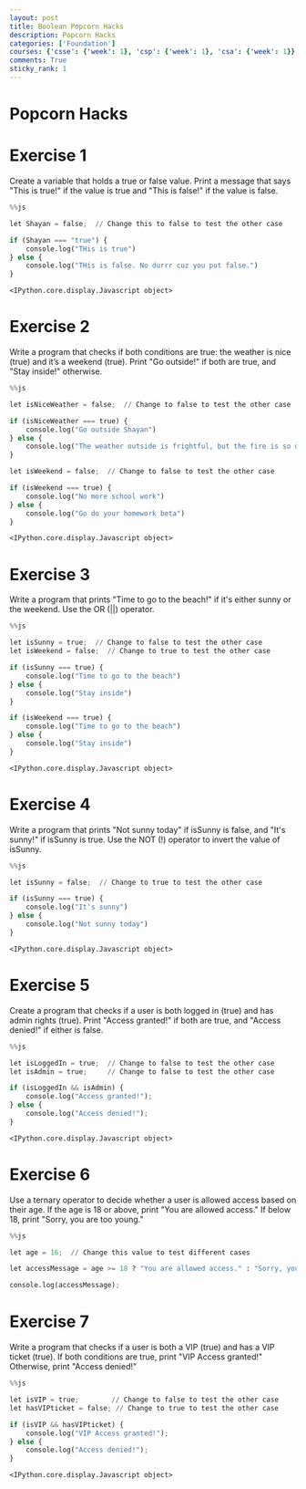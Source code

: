 ```yaml
---
layout: post
title: Boolean Popcorn Hacks
description: Popcorn Hacks
categories: ['Foundation']
courses: {'csse': {'week': 1}, 'csp': {'week': 1}, 'csa': {'week': 1}}
comments: True
sticky_rank: 1
---
```


# Popcorn Hacks

# Exercise 1

Create a variable that holds a true or false value. Print a message that says "This is true!" if the value is true and "This is false!" if the value is false.


```python
%%js 

let Shayan = false;  // Change this to false to test the other case

if (Shayan === "true") {
    console.log("THis is true")
} else {
    console.log("THis is false. No durrr cuz you put false.")
}
```


    <IPython.core.display.Javascript object>


# Exercise 2

Write a program that checks if both conditions are true: the weather is nice (true) and it’s a weekend (true). Print "Go outside!" if both are true, and "Stay inside!" otherwise.


```python
%%js 

let isNiceWeather = false;  // Change to false to test the other case

if (isNiceWeather === true) {
    console.log("Go outside Shayan")
} else {
    console.log("The weather outside is frightful, but the fire is so delightful if we have no place to go let it snow let it snow. Stay inside")
}

let isWeekend = false;  // Change to false to test the other case

if (isWeekend === true) {
    console.log("No more school work")
} else {
    console.log("Go do your homework beta")
}


```


    <IPython.core.display.Javascript object>


# Exercise 3

Write a program that prints "Time to go to the beach!" if it's either sunny or the weekend. Use the OR (||) operator.


```python
%%js 

let isSunny = true;  // Change to false to test the other case
let isWeekend = false;  // Change to true to test the other case

if (isSunny === true) {
    console.log("Time to go to the beach")
} else {
    console.log("Stay inside")
}

if (isWeekend === true) {
    console.log("Time to go to the beach")
} else {
    console.log("Stay inside")
}

```


    <IPython.core.display.Javascript object>


# Exercise 4

Write a program that prints "Not sunny today" if isSunny is false, and "It's sunny!" if isSunny is true. Use the NOT (!) operator to invert the value of isSunny.


```python
%%js 

let isSunny = false;  // Change to true to test the other case

if (isSunny === true) {
    console.log("It's sunny")
} else {
    console.log("Not sunny today")
}
```


    <IPython.core.display.Javascript object>


# Exercise 5

Create a program that checks if a user is both logged in (true) and has admin rights (true). Print "Access granted!" if both are true, and "Access denied!" if either is false.


```python
%%js 

let isLoggedIn = true;  // Change to false to test the other case
let isAdmin = true;     // Change to false to test the other case

if (isLoggedIn && isAdmin) {
    console.log("Access granted!");
} else {
    console.log("Access denied!");
}

```


    <IPython.core.display.Javascript object>


# Exercise 6

Use a ternary operator to decide whether a user is allowed access based on their age. If the age is 18 or above, print "You are allowed access." If below 18, print "Sorry, you are too young."


```python
%%js

let age = 16;  // Change this value to test different cases

let accessMessage = age >= 18 ? "You are allowed access." : "Sorry, you are too young. Go get older";

console.log(accessMessage); 


```

# Exercise 7

Write a program that checks if a user is both a VIP (true) and has a VIP ticket (true). If both conditions are true, print "VIP Access granted!" Otherwise, print "Access denied!"


```python
%%js 

let isVIP = true;        // Change to false to test the other case
let hasVIPticket = false; // Change to true to test the other case

if (isVIP && hasVIPticket) {
    console.log("VIP Access granted!");
} else {
    console.log("Access denied!");
}

```


    <IPython.core.display.Javascript object>

